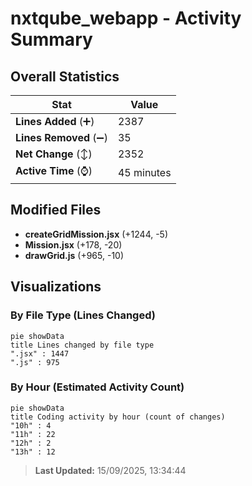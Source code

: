 # nxtqube_webapp - Activity Summary 

## Overall Statistics

| Stat                   | Value                                                             |
| ---------------------- | ----------------------------------------------------------------- |
| **Lines Added** (➕)   | 2387                                          |
| **Lines Removed** (➖) | 35                                        |
| **Net Change** (↕)    | 2352                |
| **Active Time** (⌚)   | 45 minutes |


## Modified Files
- **createGridMission.jsx** (+1244, -5)
- **Mission.jsx** (+178, -20)
- **drawGrid.js** (+965, -10)

## Visualizations

### By File Type (Lines Changed)

```mermaid
pie showData
title Lines changed by file type
".jsx" : 1447
".js" : 975
```

### By Hour (Estimated Activity Count)

```mermaid
pie showData
title Coding activity by hour (count of changes)
"10h" : 4
"11h" : 22
"12h" : 2
"13h" : 12
```


> **Last Updated:** 15/09/2025, 13:34:44